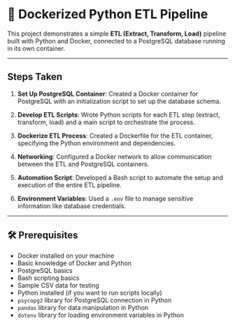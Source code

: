 # 🚀 Dockerized Python ETL Pipeline

This project demonstrates a simple **ETL (Extract, Transform, Load)** pipeline built with Python and Docker, connected to a PostgreSQL database running in its own container.  


-------
## Steps Taken 

1. **Set Up PostgreSQL Container**: Created a Docker container for PostgreSQL with an initialization script to set up the database schema.

2. **Develop ETL Scripts**: Wrote Python scripts for each ETL step (extract, transform, load) and a main script to orchestrate the process.

3. **Dockerize ETL Process**: Created a Dockerfile for the ETL container, specifying the Python environment and dependencies.

4. **Networking**: Configured a Docker network to allow communication between the ETL and PostgreSQL containers.

5. **Automation Script**: Developed a Bash script to automate the setup and execution of the entire ETL pipeline.

6. **Environment Variables**: Used a `.env` file to manage sensitive information like database credentials.

---

## 🛠️ Prerequisites
- Docker installed on your machine
- Basic knowledge of Docker and Python
- PostgreSQL basics
- Bash scripting basics
- Sample CSV data for testing
- Python installed (if you want to run scripts locally)
- `psycopg2` library for PostgreSQL connection in Python
- `pandas` library for data manipulation in Python
- `dotenv` library for loading environment variables in Python



